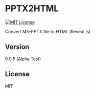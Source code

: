PPTX2HTML
==========
[![MIT License][license-image]][license-url]

Convert MS-PPTX file to HTML (Reveal.js)

Version
----

0.0.5 (Alpha Test)

License
----

MIT

[license-image]: http://img.shields.io/badge/license-MIT-blue.svg?style=flat
[license-url]: LICENSE
